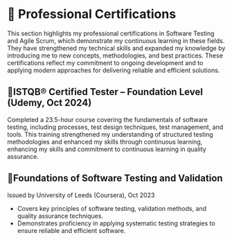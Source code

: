 # 📜 Professional Certifications
This section highlights my professional certifications in Software Testing and Agile Scrum, which demonstrate my continuous learning in these fields. They have strengthened my technical skills and expanded my knowledge by introducing me to new concepts, methodologies, and best practices. These certifications reflect my commitment to ongoing development and to applying modern approaches for delivering reliable and efficient solutions.
## 🔹ISTQB® Certified Tester – Foundation Level (Udemy, Oct 2024)
Completed a 23.5-hour course covering the fundamentals of software testing, including processes, test design techniques, test management, and tools. This training strengthened my understanding of structured testing methodologies and enhanced my skills through continuous learning, enhancing my skills and commitment to continuous learning in quality assurance.

## 🔹Foundations of Software Testing and Validation
Issued by University of Leeds (Coursera), Oct 2023
- Covers key principles of software testing, validation methods, and quality assurance techniques.
- Demonstrates proficiency in applying systematic testing strategies to ensure reliable and efficient software.



